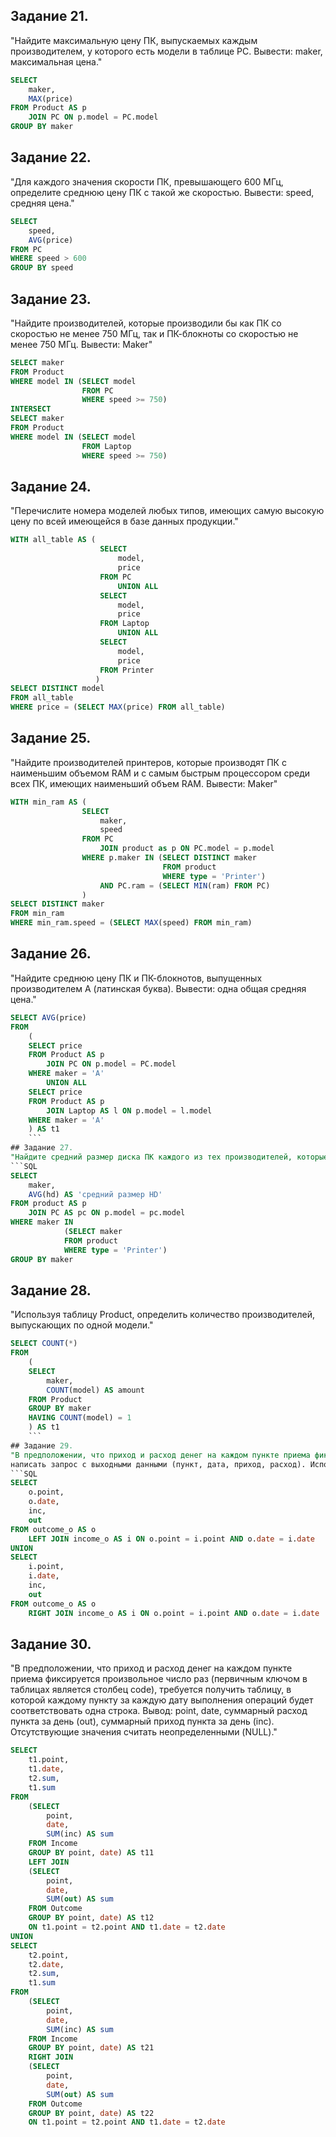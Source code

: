 ## Задание 21.
"Найдите максимальную цену ПК, выпускаемых каждым производителем, у которого есть модели в таблице PC.
Вывести: maker, максимальная цена."
```SQL
SELECT 
    maker,
    MAX(price)
FROM Product AS p
	JOIN PC ON p.model = PC.model
GROUP BY maker
```
## Задание 22.
"Для каждого значения скорости ПК, превышающего 600 МГц, определите среднюю цену ПК с такой же скоростью. Вывести: speed, средняя цена."
```SQL
SELECT 
    speed,
    AVG(price)
FROM PC
WHERE speed > 600
GROUP BY speed
```
## Задание 23.
"Найдите производителей, которые производили бы как ПК со скоростью не менее 750 МГц,
так и ПК-блокноты со скоростью не менее 750 МГц. Вывести: Maker"
```SQL
SELECT maker
FROM Product
WHERE model IN (SELECT model 
                FROM PC
                WHERE speed >= 750)
INTERSECT
SELECT maker
FROM Product
WHERE model IN (SELECT model 
                FROM Laptop
                WHERE speed >= 750)
```
## Задание 24.
"Перечислите номера моделей любых типов, имеющих самую высокую цену по всей имеющейся в базе данных продукции."
```SQL
WITH all_table AS (
                    SELECT 
                        model,
                        price 
                    FROM PC
                        UNION ALL
                    SELECT 
                        model,
                        price
                    FROM Laptop
                        UNION ALL
                    SELECT 
                        model,
                        price
                    FROM Printer
                   )
SELECT DISTINCT model 
FROM all_table
WHERE price = (SELECT MAX(price) FROM all_table)
```
## Задание 25.
"Найдите производителей принтеров, которые производят ПК с наименьшим объемом RAM и с самым быстрым процессором среди всех ПК,
имеющих наименьший объем RAM. Вывести: Maker"
```SQL
WITH min_ram AS (
                SELECT  
                    maker,
                    speed
                FROM PC
                    JOIN product as p ON PC.model = p.model
                WHERE p.maker IN (SELECT DISTINCT maker
                                  FROM product
                                  WHERE type = 'Printer') 
                    AND PC.ram = (SELECT MIN(ram) FROM PC)
                )
SELECT DISTINCT maker
FROM min_ram
WHERE min_ram.speed = (SELECT MAX(speed) FROM min_ram)
```
## Задание 26.
"Найдите среднюю цену ПК и ПК-блокнотов, выпущенных производителем A (латинская буква). Вывести: одна общая средняя цена."
```SQL
SELECT AVG(price)
FROM 
    (
    SELECT price
    FROM Product AS p
        JOIN PC ON p.model = PC.model
    WHERE maker = 'A'
        UNION ALL
    SELECT price
    FROM Product AS p
        JOIN Laptop AS l ON p.model = l.model
    WHERE maker = 'A'
    ) AS t1
    ```
## Задание 27.
"Найдите средний размер диска ПК каждого из тех производителей, которые выпускают и принтеры. Вывести: maker, средний размер HD."
```SQL
SELECT 
    maker,
    AVG(hd) AS 'средний размер HD'
FROM product AS p
    JOIN PC AS pc ON p.model = pc.model
WHERE maker IN 
            (SELECT maker
            FROM product
            WHERE type = 'Printer')
GROUP BY maker
```
## Задание 28.
"Используя таблицу Product, определить количество производителей, выпускающих по одной модели."
```SQL
SELECT COUNT(*)
FROM
    (
    SELECT 
        maker,
        COUNT(model) AS amount
    FROM Product
    GROUP BY maker
    HAVING COUNT(model) = 1
    ) AS t1
    ```
## Задание 29.
"В предположении, что приход и расход денег на каждом пункте приема фиксируется не чаще одного раза в день [т.е. первичный ключ (пункт, дата)],
написать запрос с выходными данными (пункт, дата, приход, расход). Использовать таблицы Income_o и Outcome_o."
```SQL
SELECT 
    o.point,
    o.date,
    inc,
    out
FROM outcome_o AS o
	LEFT JOIN income_o AS i ON o.point = i.point AND o.date = i.date
UNION
SELECT 
    i.point,
    i.date,
    inc,
    out
FROM outcome_o AS o
	RIGHT JOIN income_o AS i ON o.point = i.point AND o.date = i.date
```
## Задание 30.
"В предположении, что приход и расход денег на каждом пункте приема фиксируется произвольное число раз (первичным ключом в таблицах является столбец code), требуется получить таблицу, в которой каждому пункту за каждую дату выполнения операций будет соответствовать одна строка.
Вывод: point, date, суммарный расход пункта за день (out), суммарный приход пункта за день (inc). Отсутствующие значения считать неопределенными (NULL)."
```SQL
SELECT
    t1.point,
    t1.date,
    t2.sum,
    t1.sum
FROM 
    (SELECT
        point,
        date,
        SUM(inc) AS sum
    FROM Income
    GROUP BY point, date) AS t11
    LEFT JOIN 
    (SELECT
        point,
        date,
        SUM(out) AS sum
    FROM Outcome 
    GROUP BY point, date) AS t12
    ON t1.point = t2.point AND t1.date = t2.date
UNION
SELECT
    t2.point,
    t2.date,
    t2.sum,
    t1.sum
FROM 
    (SELECT 
        point,
        date,
        SUM(inc) AS sum
    FROM Income
    GROUP BY point, date) AS t21
    RIGHT JOIN 
    (SELECT 
        point,
        date,
        SUM(out) AS sum
    FROM Outcome 
    GROUP BY point, date) AS t22
    ON t1.point = t2.point AND t1.date = t2.date
```